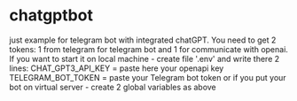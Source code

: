 # chatgptbot
just example for telegram bot with integrated chatGPT.
You need to get 2 tokens: 1 from telegram for telegram bot and 1 for communicate with openai.
If you want to start it on local machine - create file '.env' and write there 2 lines:
CHAT_GPT3_API_KEY = paste here your openapi key
TELEGRAM_BOT_TOKEN = paste your Telegram bot token
or if you put your bot on virtual server - create 2 global variables as above
